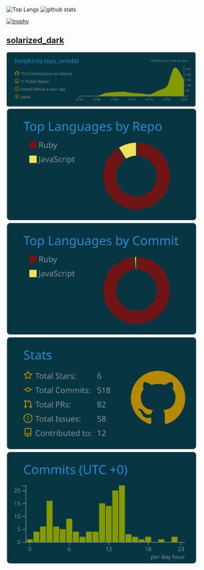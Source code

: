 <p align="left"> 
  <img alt="Top Langs" height="150px" src="https://github-readme-stats.vercel.app/api/top-langs/?username=konjikicity&layout=compact&show_icons=true&theme=onedark" />
  <img alt="github stats" height="150px" src="https://github-readme-stats.vercel.app/api?username=konjikicity&theme=onedark&show_icons=ture" />
</p>

[![trophy](https://github-profile-trophy.vercel.app/?username=konjikicity&theme=onedark&column=7
)](https://github.com/ryo-ma/github-profile-trophy)
## [solarized_dark](./solarized_dark/README.md)
[![](https://raw.githubusercontent.com/konjikicity/konjikicity/main/profile-summary-card-output/solarized_dark/0-profile-details.svg)](https://github.com/vn7n24fzkq/github-profile-summary-cards)
[![](https://raw.githubusercontent.com/konjikicity/konjikicity/main/profile-summary-card-output/solarized_dark/1-repos-per-language.svg)](https://github.com/vn7n24fzkq/github-profile-summary-cards) [![](https://raw.githubusercontent.com/konjikicity/konjikicity/main/profile-summary-card-output/solarized_dark/2-most-commit-language.svg)](https://github.com/vn7n24fzkq/github-profile-summary-cards)
[![](https://raw.githubusercontent.com/konjikicity/konjikicity/main/profile-summary-card-output/solarized_dark/3-stats.svg)](https://github.com/vn7n24fzkq/github-profile-summary-cards) [![](https://raw.githubusercontent.com/konjikicity/konjikicity/main/profile-summary-card-output/solarized_dark/4-productive-time.svg)](https://github.com/vn7n24fzkq/github-profile-summary-cards)
